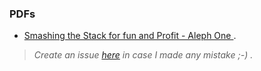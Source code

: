 ### PDFs

- [Smashing the Stack for fun and Profit - Aleph One ](https://avicoder.me/papers/smashthestack.pdf).





> *Create an issue [here](https://github.com/vjex/papers/issues) in case I made any mistake ;-) .*

